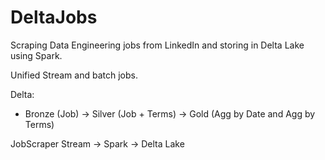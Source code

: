 # DeltaJobs
Scraping Data Engineering jobs from LinkedIn and storing in Delta Lake using Spark.

Unified Stream and batch jobs.

Delta:
- Bronze (Job)  -> Silver (Job + Terms) -> Gold (Agg by Date and Agg by Terms)


JobScraper Stream -> Spark -> Delta Lake
